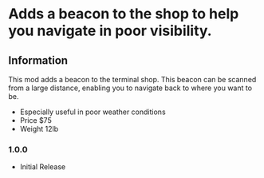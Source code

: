 # Adds a beacon to the shop to help you navigate in poor visibility.

## Information
This mod adds a beacon to the terminal shop. This beacon can be scanned from a large distance, enabling you to navigate back to where you want to be.
- Especially useful in poor weather conditions
- Price $75
- Weight 12lb

### 1.0.0
- Initial Release